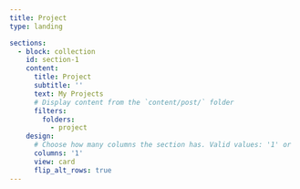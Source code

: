 ```yaml
---
title: Project
type: landing

sections:
  - block: collection
    id: section-1
    content:
      title: Project
      subtitle: ''
      text: My Projects
      # Display content from the `content/post/` folder
      filters:
        folders:
          - project
    design:
      # Choose how many columns the section has. Valid values: '1' or '2'.
      columns: '1'
      view: card
      flip_alt_rows: true
---
```

